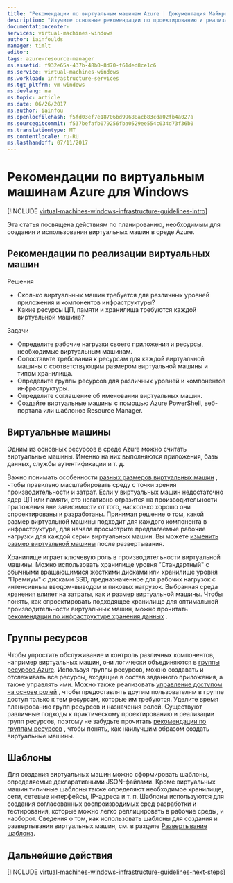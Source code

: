 ```yaml
---
title: "Рекомендации по виртуальным машинам Azure | Документация Майкрософт"
description: "Изучите основные рекомендации по проектированию и реализации, касающиеся развертывания виртуальных машин Windows в Azure."
documentationcenter: 
services: virtual-machines-windows
author: iainfoulds
manager: timlt
editor: 
tags: azure-resource-manager
ms.assetid: f932e65a-437b-48b0-8d70-f61ded8ce1c6
ms.service: virtual-machines-windows
ms.workload: infrastructure-services
ms.tgt_pltfrm: vm-windows
ms.devlang: na
ms.topic: article
ms.date: 06/26/2017
ms.author: iainfou
ms.openlocfilehash: f5fd03ef7e18706bd99688acb83cda02fb4a027a
ms.sourcegitcommit: f537befafb079256fba0529ee554c034d73f36b0
ms.translationtype: MT
ms.contentlocale: ru-RU
ms.lasthandoff: 07/11/2017
---
```

# <a name="azure-virtual-machines-guidelines-for-windows"></a>Рекомендации по виртуальным машинам Azure для Windows
[!INCLUDE [virtual-machines-windows-infrastructure-guidelines-intro](../../../includes/virtual-machines-windows-infrastructure-guidelines-intro.md)]

Эта статья посвящена действиям по планированию, необходимым для создания и использования виртуальных машин в среде Azure.

## <a name="implementation-guidelines-for-vms"></a>Рекомендации по реализации виртуальных машин
Решения

* Сколько виртуальных машин требуется для различных уровней приложения и компонентов инфраструктуры?
* Какие ресурсы ЦП, памяти и хранилища требуются каждой виртуальной машине?

Задачи

* Определите рабочие нагрузки своего приложения и ресурсы, необходимые виртуальным машинам.
* Сопоставьте требования к ресурсам для каждой виртуальной машины с соответствующим размером виртуальной машины и типом хранилища.
* Определите группы ресурсов для различных уровней и компонентов инфраструктуры.
* Определите соглашение об именовании виртуальных машин.
* Создайте виртуальные машины с помощью Azure PowerShell, веб-портала или шаблонов Resource Manager.

## <a name="virtual-machines"></a>Виртуальные машины
Одним из основных ресурсов в среде Azure можно считать виртуальные машины. Именно на них выполняются приложения, базы данных, службы аутентификации и т. д.

Важно понимать особенности [разных размеров виртуальных машин](sizes.md) , чтобы правильно масштабировать среду с точки зрения производительности и затрат. Если у виртуальных машин недостаточно ядер ЦП или памяти, это негативно отразится на производительности приложения вне зависимости от того, насколько хорошо они спроектированы и разработаны. Принимая решение о том, какой размер виртуальной машины подходит для каждого компонента в инфраструктуре, для начала просмотрите предлагаемые рабочие нагрузки для каждой серии виртуальных машин. Вы можете [изменить размер виртуальной машины](resize-vm.md) после развертывания.

Хранилище играет ключевую роль в производительности виртуальной машины. Можно использовать хранилище уровня "Стандартный" с обычными вращающимися жесткими дисками или хранилище уровня "Премиум" с дисками SSD, предназначенное для рабочих нагрузок с интенсивным вводом-выводом и пиковых нагрузок. Выбранная среда хранения влияет на затраты, как и размер виртуальной машины. Чтобы понять, как спроектировать подходящее хранилище для оптимальной производительности виртуальных машин, можно прочитать [рекомендации по инфраструктуре хранения данных](infrastructure-storage-solutions-guidelines.md) .

## <a name="resource-groups"></a>Группы ресурсов
Чтобы упростить обслуживание и контроль различных компонентов, например виртуальных машин, они логически объединяются в [группы ресурсов Azure](../../azure-resource-manager/resource-group-overview.md). Используя группы ресурсов, можно создавать и отслеживать все ресурсы, входящие в состав заданного приложения, а также управлять ими. Можно также реализовать [управление доступом на основе ролей](../../active-directory/role-based-access-control-what-is.md) , чтобы предоставлять другим пользователям в группе доступ только к тем ресурсам, которые им требуются. Уделите время планированию групп ресурсов и назначения ролей. Существуют различные подходы к практическому проектированию и реализации групп ресурсов, поэтому не забудьте прочитать [рекомендации по группам ресурсов](infrastructure-resource-groups-guidelines.md) , чтобы понять, как наилучшим образом создать виртуальные машины.

## <a name="templates"></a>Шаблоны
Для создания виртуальных машин можно сформировать шаблоны, определяемые декларативными JSON-файлами. Кроме виртуальных машин типичные шаблоны также определяют необходимое хранилище, сети, сетевые интерфейсы, IP-адреса и т. п. Шаблоны используются для создания согласованных воспроизводимых сред разработки и тестирования, которые можно легко реплицировать в рабочие среды, и наоборот. Сведения о том, как использовать шаблоны для создания и развертывания виртуальных машин, см. в разделе [Развертывание шаблона](../../azure-resource-manager/resource-group-overview.md#template-deployment).

## <a name="next-steps"></a>Дальнейшие действия
[!INCLUDE [virtual-machines-windows-infrastructure-guidelines-next-steps](../../../includes/virtual-machines-windows-infrastructure-guidelines-next-steps.md)]

